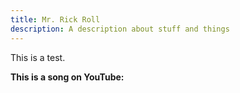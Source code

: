 ```yaml
---
title: Mr. Rick Roll
description: A description about stuff and things
---
```


This is a test.

**This is a song on YouTube:**

<YouTube url="https://www.youtube.com/embed/dQw4w9WgXcQ" />

<NextPrev nextUrl="/cms-unreachable" next="CMS Unreachable" prevUrl="/tutorial/example-content-creation" prev="CMS Created" />
